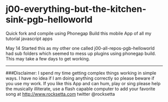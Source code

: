 j00-everything-but-the-kitchen-sink-pgb-helloworld
==================================================

Quick fork and compile using Phonegap Build this mobile App of all my tutorial javascript apps



May 14 Started this as my other one called  j00-all-repos-pgb-helloworld had sub folders which seemed to mess up plugins using phonegap build. This may take a few days to get working.















************************************************************************************************************

###Disclaimer: I spend my time getting complex things working in simple ways. I have no idea if I am doing anything correctly so please beware if you use my work. If you like this App and can hum, play or sing please help the musically illiterate, use a flash capable computer to add your favorite song at http://www.rocksetta.com      twitter @rocksetta 
